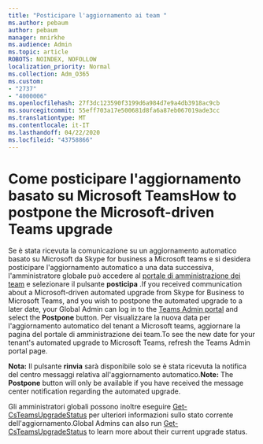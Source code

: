 ```yaml
---
title: "Posticipare l'aggiornamento ai team "
ms.author: pebaum
author: pebaum
manager: mnirkhe
ms.audience: Admin
ms.topic: article
ROBOTS: NOINDEX, NOFOLLOW
localization_priority: Normal
ms.collection: Adm_O365
ms.custom:
- "2737"
- "4000006"
ms.openlocfilehash: 27f3dc123590f3199d6a984d7e9a4db3918ac9cb
ms.sourcegitcommit: 55eff703a17e500681d8fa6a87eb067019ade3cc
ms.translationtype: MT
ms.contentlocale: it-IT
ms.lasthandoff: 04/22/2020
ms.locfileid: "43758866"
---
```

# <a name="how-to-postpone-the-microsoft-driven-teams-upgrade"></a><span data-ttu-id="d1eff-102">Come posticipare l'aggiornamento basato su Microsoft Teams</span><span class="sxs-lookup"><span data-stu-id="d1eff-102">How to postpone the Microsoft-driven Teams upgrade</span></span>

<span data-ttu-id="d1eff-103">Se è stata ricevuta la comunicazione su un aggiornamento automatico basato su Microsoft da Skype for business a Microsoft teams e si desidera posticipare l'aggiornamento automatico a una data successiva, l'amministratore globale può accedere al [portale di amministrazione dei team](https://admin.teams.microsoft.com/dashboard) e selezionare il pulsante **posticipa** .</span><span class="sxs-lookup"><span data-stu-id="d1eff-103">If you received communication about a Microsoft-driven automated upgrade from Skype for Business to Microsoft Teams, and you wish to postpone the automated upgrade to a later date, your Global Admin can log in to the [Teams Admin portal](https://admin.teams.microsoft.com/dashboard) and select the **Postpone** button.</span></span> <span data-ttu-id="d1eff-104">Per visualizzare la nuova data per l'aggiornamento automatico del tenant a Microsoft teams, aggiornare la pagina del portale di amministrazione dei team.</span><span class="sxs-lookup"><span data-stu-id="d1eff-104">To see the new date for your tenant's automated upgrade to Microsoft Teams, refresh the Teams Admin portal page.</span></span>

<span data-ttu-id="d1eff-105">**Nota:** Il pulsante **rinvia** sarà disponibile solo se è stata ricevuta la notifica del centro messaggi relativa all'aggiornamento automatico.</span><span class="sxs-lookup"><span data-stu-id="d1eff-105">**Note:** The **Postpone** button will only be available if you have received the message center notification regarding the automated upgrade.</span></span> 

<span data-ttu-id="d1eff-106">Gli amministratori globali possono inoltre eseguire [Get-CsTeamsUpgradeStatus](https://docs.microsoft.com/powershell/module/skype/get-csteamsupgradestatus?view=skype-ps) per ulteriori informazioni sullo stato corrente dell'aggiornamento.</span><span class="sxs-lookup"><span data-stu-id="d1eff-106">Global Admins can also run [Get-CsTeamsUpgradeStatus](https://docs.microsoft.com/powershell/module/skype/get-csteamsupgradestatus?view=skype-ps) to learn more about their current upgrade status.</span></span> 